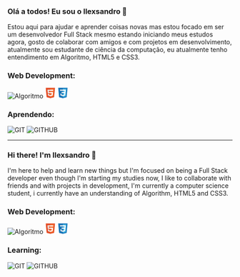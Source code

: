 ### Olá a todos! Eu sou o llexsandro 👋

Estou aqui para ajudar e aprender coisas novas mas estou focado em ser um desenvolvedor Full Stack mesmo estando iniciando meus estudos agora, gosto de colaborar com amigos e com projetos em desenvolvimento, atualmente sou estudante de ciência da computação, eu atualmente tenho entendimento em Algoritmo, HTML5 e CSS3.

### **Web Development:**
<img height="24" alt="Algoritmo" src="https://image.flaticon.com/icons/png/512/490/490273.png">
<img height="24" alt="HTML" src="https://raw.githubusercontent.com/devicons/devicon/master/icons/html5/html5-original.svg">
<img height="24" alt="CSS" src="https://raw.githubusercontent.com/devicons/devicon/master/icons/css3/css3-original.svg">


### **Aprendendo:**
<img height="24" alt="GIT" src="https://miro.medium.com/max/383/1*co_1qORNdM0PI1nvCp7Iig.png">
<img height="24" alt="GITHUB" src="https://image.flaticon.com/icons/png/512/25/25231.png">


---

### Hi there! I'm llexsandro 👋

I'm here to help and learn new things but I'm focused on being a Full Stack developer even though I'm starting my studies now, I like to collaborate with friends and with projects in development, I'm currently a computer science student, i currently have an understanding of Algorithm, HTML5 and CSS3.


### **Web Development:**
<img height="24" alt="Algoritmo" src="https://image.flaticon.com/icons/png/512/490/490273.png">
<img height="24" alt="HTML" src="https://raw.githubusercontent.com/devicons/devicon/master/icons/html5/html5-original.svg">
<img height="24" alt="CSS" src="https://raw.githubusercontent.com/devicons/devicon/master/icons/css3/css3-original.svg">


### **Learning:**
<img height="24" alt="GIT" src="https://miro.medium.com/max/383/1*co_1qORNdM0PI1nvCp7Iig.png">
<img height="24" alt="GITHUB" src="https://image.flaticon.com/icons/png/512/25/25231.png">

<!--
**llexsandro/llexsandro** is a ✨ _special_ ✨ repository because its `README.md` (this file) appears on your GitHub profile.

Here are some ideas to get you started:

- 🔭 I’m currently working on ...
- 🌱 I’m currently learning ...
- 👯 I’m looking to collaborate on ...
- 🤔 I’m looking for help with ...
- 💬 Ask me about ...
- 📫 How to reach me: ...
- 😄 Pronouns: ...
- ⚡ Fun fact: ...
-->
